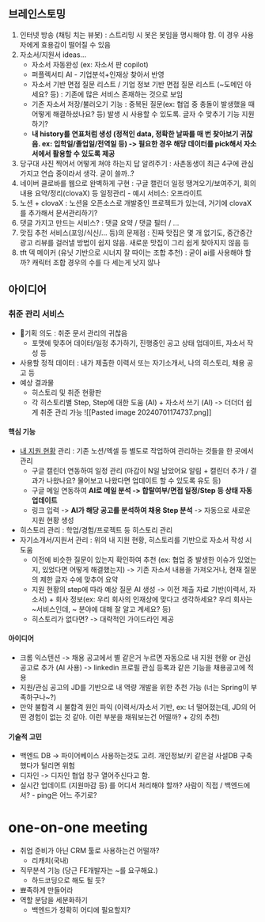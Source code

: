 ## 브레인스토밍
1. 인터넷 방송 (채팅 치는 뷰봇) : 스트리밍 시 봇은 봇임을 명시해야 함. 이 경우 사용자에게 효용감이 떨어질 수 있음
2. 자소서/지원서 ideas...
	- 자소서 자동완성 (ex: 자소서 판 copilot)
	- 퍼플렉서티 AI - 기업분석+인재상 찾아서 반영
	- 자소서 기반 면접 질문 리스트 / 기업 정보 기반 면접 질문 리스트 (~도메인 아세요? 등) : 기존에 많은 서비스 존재하는 것으로 보임
	- 기존 자소서 저장/불러오기 기능 : 중복된 질문(ex: 협업 중 충돌이 발생했을 때 어떻게 해결하셨나요? 등) 발생 시 사용할 수 있도록. 글자 수 맞추기 기능 지원하기?
	- **내 history를 연표처럼 생성 (정적인 data, 정확한 날짜를 매 번 찾아보기 귀찮음. ex: 입학일/졸업일/전역일 등) -> 필요한 경우 해당 데이터를 pick해서 자소서에서 활용할 수 있도록 제공**
3. 당구대 사진 찍어서 어떻게 쳐야 하는지 답 알려주기 : 사촌동생이 최근 4구에 관심 가지고 연습 중이라서 생각. 굳이 쓸까..?
4. 네이버 클로바를 웹으로 완벽하게 구현 : 구글 캘린더 일정 땡겨오기/보여주기, 회의 내용 요약/정리(clovaX) 등 일정관리 - 예시 서비스: 오프라이트
5. 노션 + clovaX : 노션을 오픈소스로 개발중인 프로젝트가 있는데, 거기에 clovaX를 추가해서 문서관리하기?
6. 댓글 가지고 만드는 서비스? : 댓글 요약 / 댓글 필터 / ...
7. 맛집 추천 서비스(포잉/식신/... 등)의 문제점 : 진짜 맛집은 몇 개 없기도, 중간중간 광고 리뷰를 걸러낼 방법이 쉽지 않음. 새로운 맛집이 그리 쉽게 찾아지지 않음 등
8. tft 덱 메이커 (유닛 기반으로 시너지 잘 따이는 조합 추천) : 굳이 ai를 사용해야 할 까? 캐릭터 조합 경우의 수를 다 세는게 낫지 않나

## 아이디어
### 취준 관리 서비스
- 기획 의도 : 취준 문서 관리의 귀찮음
	- 포맷에 맞추어 데이터/일정 추가하기, 진행중인 공고 상태 업데이트, 자소서 작성 등
- 사용할 정적 데이터 : 내가 제출한 이력서 또는 자기소개서, 나의 히스토리, 채용 공고 등
- 예상 결과물
	- 히스토리 및 취준 현황판
	- 각 히스토리별 Step, Step에 대한 도움 (AI) + 자소서 쓰기 (AI) -> 더더더 쉽게 취준 관리 가능
	![[Pasted image 20240701174737.png]]
#### 핵심 기능
- [내 지원 현황](https://blog.naver.com/PostView.naver?blogId=hjiin970210&logNo=222513617286) 관리 : 기존 노션/엑셀 등 별도로 작업하여 관리하는 것들을 한 곳에서 관리
	- 구글 캘린더 연동하여 일정 관리 (마감이 N일 남았어요 알림 + 캘린더 추가 / 결과가 나왔나요? 물어보고 나왔다면 업데이트 할 수 있도록 유도 등)
	- 구글 메일 연동하여 **AI로 메일 분석 -> 합탈여부/면접 일정/Step 등 상태 자동 업데이트**
	- 링크 입력 -> **AI가 해당 공고를 분석하여 채용 Step 분석** -> 자동으로 새로운 지원 현황 생성
- 히스토리 관리 : 학업/경험/프로젝트 등 히스토리 관리
- 자기소개서/지원서 관리 : 위의 내 지원 현황, 히스토리를 기반으로 자소서 작성 시 도움
	- 이전에 비슷한 질문이 있는지 확인하여 추천 (ex: 협업 중 발생한 이슈가 있었는지, 있었다면 어떻게 해결했는지) -> 기존 자소서 내용을 가져오거나, 현재 질문의 제한 글자 수에 맞추어 요약 
	- 지원 현황의 step에 따라 예상 질문 AI 생성 -> 이전 제출 자료 기반(이력서, 자소서) + 회사 정보(ex: 우리 회사의 인재상에 맞다고 생각하세요? 우리 회사는 ~서비스인데, ~ 분야에 대해 잘 알고 계세요? 등)
	- 히스토리가 없다면? -> 대략적인 가이드라인 제공

#### 아이디어
- 크롬 익스텐션 -> 채용 공고에서 별 같은거 누르면 자동으로 내 지원 현황 or 관심 공고로 추가 (AI 사용) -> linkedin 프로필 관심 등록과 같은 기능을 채용공고에 적용
- 지원/관심 공고의 JD를 기반으로 내 역량 개발을 위한 추천 가능 (너는 Spring이 부족하구나~?)
- 만약 불합격 시 불합격 원인 파익 (이력서/자소서 기반, ex: 너 떨어졌는데, JD의 어떤 경험이 없는 것 같아. 이런 부분을 채워보는건 어떨까? + 강의 추천)

#### 기술적 고민
- 백엔드 DB -> 파이어베이스 사용하는것도 고려. 개인정보/키 같은걸 사설DB 구축했다가 털리면 위험
- 디자인 -> 디자인 협업 창구 열어주신다고 함.
- 실시간 업데이트 (지원마감 등) 를 어디서 처리해야 할까? 사람이 직접 / 백엔드에서? - ping은 어느 주기로?

# one-on-one meeting
- 취업 준비가 아닌 CRM 툴로 사용하는건 어떨까?
	- 리캐치(국내)
- 직무분석 기능 (당근 FE개발자는 ~를 요구해요.)
	- 하드코딩으로 해도 될 듯?
- 뾰족하게 만들어라
- 역할 분담을 세분화하기
	- 백엔드가 정확히 어디에 필요할지?